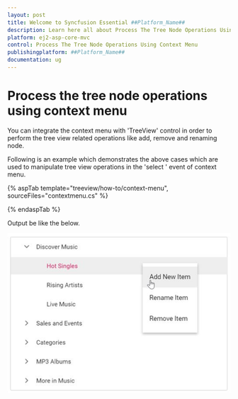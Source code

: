 ```yaml
---
layout: post
title: Welcome to Syncfusion Essential ##Platform_Name##
description: Learn here all about Process The Tree Node Operations Using Context Menu of Syncfusion Essential ##Platform_Name## widgets based on HTML5 and jQuery.
platform: ej2-asp-core-mvc
control: Process The Tree Node Operations Using Context Menu
publishingplatform: ##Platform_Name##
documentation: ug
---
```


# Process the tree node operations using context menu

You can integrate the context menu with 'TreeView' control in order to perform the tree view related operations like add, remove and renaming node.

Following is an example which demonstrates the above cases which are used to manipulate tree view operations in the 'select ' event of context menu.

{% aspTab template="treeview/how-to/context-menu", sourceFiles="contextmenu.cs" %}

{% endaspTab %}

Output be like the below.

![TreeView Sample](../images/contextmenu.PNG)